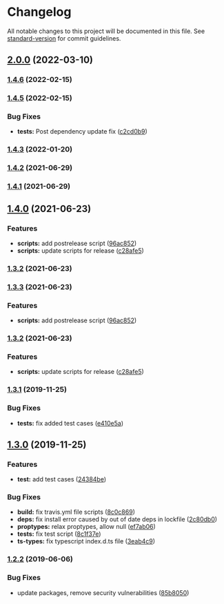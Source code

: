 # Changelog

All notable changes to this project will be documented in this file. See [standard-version](https://github.com/conventional-changelog/standard-version) for commit guidelines.

## [2.0.0](/codeparticle/react-visible/compare/v1.4.7...v2.0.0) (2022-03-10)

### [1.4.6](/codeparticle/react-visible/compare/v1.4.5...v1.4.6) (2022-02-15)

### [1.4.5](/codeparticle/react-visible/compare/v1.4.3...v1.4.5) (2022-02-15)


### Bug Fixes

* **tests:** Post dependency update fix ([c2cd0b9](/codeparticle/react-visible/commit/c2cd0b964fc30d311c9f1c6cb2ef55b9fa0c40b3))

### [1.4.3](///compare/v1.4.2...v1.4.3) (2022-01-20)

### [1.4.2](///compare/v1.4.1...v1.4.2) (2021-06-29)

### [1.4.1](///compare/v1.4.0...v1.4.1) (2021-06-29)

## [1.4.0](///compare/v1.3.1...v1.4.0) (2021-06-23)


### Features

* **scripts:** add postrelease script ([96ac852](///commit/96ac852cd9c9e1ed188dfd866c701e7d6de04e96))
* **scripts:** update scripts for release ([c28afe5](///commit/c28afe50eec911581fa2b0d4898f9415a67a1e47))

### [1.3.2](///compare/v1.3.3...v1.3.2) (2021-06-23)

### [1.3.3](///compare/v1.3.2...v1.3.3) (2021-06-23)


### Features

* **scripts:** add postrelease script ([96ac852](///commit/96ac852cd9c9e1ed188dfd866c701e7d6de04e96))

### [1.3.2](///compare/v1.3.1...v1.3.2) (2021-06-23)


### Features

* **scripts:** update scripts for release ([c28afe5](///commit/c28afe50eec911581fa2b0d4898f9415a67a1e47))

### [1.3.1](///compare/v1.3.0...v1.3.1) (2019-11-25)


### Bug Fixes

* **tests:** fix added test cases ([e410e5a](///commit/e410e5a444f61c0f7eb74858236caa09b077521e))

## [1.3.0](///compare/v1.2.2...v1.3.0) (2019-11-25)


### Features

* **test:** add test cases ([24384be](///commit/24384be934e6e2b4f7bfaab76e87ec422dd3317c))


### Bug Fixes

* **build:** fix travis.yml file scripts ([8c0c869](///commit/8c0c86935ed5e7a251805512e1d6a777445dc8d2))
* **deps:** fix install error caused by out of date deps in lockfile ([2c80db0](///commit/2c80db095ffb9f7d75147a398d6a0259a18abdec))
* **proptypes:** relax proptypes, allow null ([ef7ab06](///commit/ef7ab06ff7bbcfe7f71b9825cd264628a94e81fc))
* **tests:** fix test script ([8c1f37e](///commit/8c1f37e8d67024edde460dcd5827c25d66fefa1e))
* **ts-types:** fix typescript index.d.ts file ([3eab4c9](///commit/3eab4c9099d3509a80af0d18bbe17b3ea9e1ff78))

### [1.2.2](///compare/v1.2.1...v1.2.2) (2019-06-06)


### Bug Fixes

* update packages, remove security vulnerabilities ([85b8050](///commit/85b8050))
